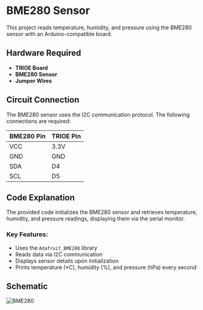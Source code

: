 # BME280 Sensor

This project reads temperature, humidity, and pressure using the BME280 sensor with an Arduino-compatible board.

## Hardware Required
- **TRIOE Board**
- **BME280 Sensor**
- **Jumper Wires**

## Circuit Connection
The BME280 sensor uses the I2C communication protocol. The following connections are required:

| BME280 Pin | TRIOE Pin |
|------------|-----------|
| VCC        | 3.3V      |
| GND        | GND       |
| SDA        | D4        |
| SCL        | D5        |

## Code Explanation
The provided code initializes the BME280 sensor and retrieves temperature, humidity, and pressure readings, displaying them via the serial monitor.

### Key Features:
- Uses the `Adafruit_BME280` library
- Reads data via I2C communication
- Displays sensor details upon initialization
- Prints temperature (*C), humidity (%), and pressure (hPa) every second

## Schematic

![BME280](https://github.com/user-attachments/assets/9932ea5d-0ca9-46af-bcb7-ac92c820223d)



